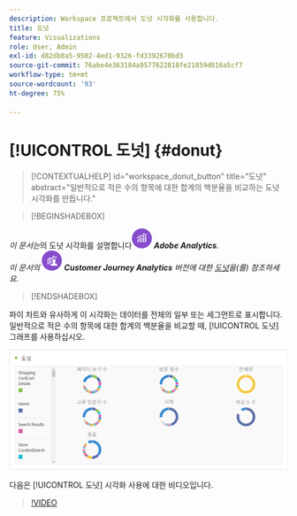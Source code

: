 ```yaml
---
description: Workspace 프로젝트에서 도넛 시각화를 사용합니다.
title: 도넛
feature: Visualizations
role: User, Admin
exl-id: d82db8a5-9502-4ed1-9326-fd3392670bd3
source-git-commit: 76abe4e363184a9577622818fe21859d016a5cf7
workflow-type: tm+mt
source-wordcount: '93'
ht-degree: 75%

---
```


# [!UICONTROL 도넛] {#donut}

<!-- markdownlint-disable MD034 -->

>[!CONTEXTUALHELP]
>id="workspace_donut_button"
>title="도넛"
>abstract="일반적으로 적은 수의 항목에 대한 합계의 백분율을 비교하는 도넛 시각화를 만듭니다."

<!-- markdownlint-enable MD034 -->


>[!BEGINSHADEBOX]

_이 문서는_&#x200B;의 도넛 시각화를 설명합니다![AdobeAnalytics](/help/assets/icons/AdobeAnalytics.svg) _**Adobe Analytics**._<br/>_이 문서의_ ![CustomerJourneyAnalytics](/help/assets/icons/CustomerJourneyAnalytics.svg) _**Customer Journey Analytics** 버전에 대한 [도넛](https://experienceleague.adobe.com/en/docs/analytics-platform/using/cja-workspace/visualizations/donut)을(를) 참조하세요._

>[!ENDSHADEBOX]

파이 차트와 유사하게 이 시각화는 데이터를 전체의 일부 또는 세그먼트로 표시합니다. 일반적으로 적은 수의 항목에 대한 합계의 백분율을 비교할 때, [!UICONTROL 도넛] 그래프를 사용하십시오.

![](assets/donut.png)

다음은 [!UICONTROL 도넛] 시각화 사용에 대한 비디오입니다.

>[!VIDEO](https://video.tv.adobe.com/v/334309/?quality=12)
